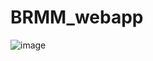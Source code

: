 # BRMM_webapp

![image](https://github.com/Alex-Beep-Cao/BRMM_webapp/assets/65649144/1567de64-3256-4449-9033-d69ddd92f128)
